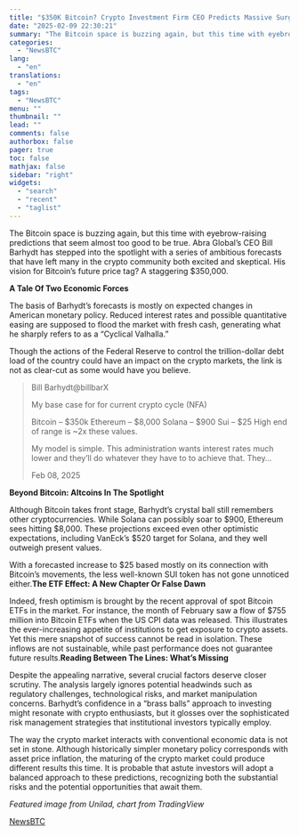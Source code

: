 ```yaml
---
title: "$350K Bitcoin? Crypto Investment Firm CEO Predicts Massive Surge"
date: "2025-02-09 22:30:21"
summary: "The Bitcoin space is buzzing again, but this time with eyebrow-raising predictions that seem almost too good to be true. Abra Global’s CEO Bill Barhydt has stepped into the spotlight with a series of ambitious forecasts that have left many in the crypto community both excited and skeptical. His vision..."
categories:
  - "NewsBTC"
lang:
  - "en"
translations:
  - "en"
tags:
  - "NewsBTC"
menu: ""
thumbnail: ""
lead: ""
comments: false
authorbox: false
pager: true
toc: false
mathjax: false
sidebar: "right"
widgets:
  - "search"
  - "recent"
  - "taglist"
---
```


The Bitcoin space is buzzing again, but this time with eyebrow-raising predictions that seem almost too good to be true. Abra Global’s CEO Bill Barhydt has stepped into the spotlight with a series of ambitious forecasts that have left many in the crypto community both excited and skeptical. His vision for Bitcoin’s future price tag? A staggering $350,000.

****A Tale Of Two Economic Forces****

The basis of Barhydt’s forecasts is mostly on expected changes in American monetary policy. Reduced interest rates and possible quantitative easing are supposed to flood the market with fresh cash, generating what he sharply refers to as a “Cyclical Valhalla.”

Though the actions of the Federal Reserve to control the trillion-dollar debt load of the country could have an impact on the crypto markets, the link is not as clear-cut as some would have you believe.

> Bill Barhydt@billbarX
> 
> My base case for for current crypto cycle (NFA)
> 
> Bitcoin – $350k Ethereum – $8,000 Solana – $900 Sui – $25 High end of range is ~2x these values.
> 
> My model is simple. This administration wants interest rates much lower and they’ll do whatever they have to to achieve that. They…
> 
> Feb 08, 2025

****Beyond Bitcoin: Altcoins In The Spotlight****

Although Bitcoin takes front stage, Barhydt’s crystal ball still remembers other cryptocurrencies. While Solana can possibly soar to $900, Ethereum sees hitting $8,000. These projections exceed even other optimistic expectations, including VanEck’s $520 target for Solana, and they well outweigh present values.

With a forecasted increase to $25 based mostly on its connection with Bitcoin’s movements, the less well-known SUI token has not gone unnoticed either.**The ETF Effect: A New Chapter Or False Dawn**

Indeed, fresh optimism is brought by the recent approval of spot Bitcoin ETFs in the market. For instance, the month of February saw a flow of $755 million into Bitcoin ETFs when the US CPI data was released. This illustrates the ever-increasing appetite of institutions to get exposure to crypto assets. Yet this mere snapshot of success cannot be read in isolation. These inflows are not sustainable, while past performance does not guarantee future results.**Reading Between The Lines: What’s Missing**

Despite the appealing narrative, several crucial factors deserve closer scrutiny. The analysis largely ignores potential headwinds such as regulatory challenges, technological risks, and market manipulation concerns. Barhydt’s confidence in a “brass balls” approach to investing might resonate with crypto enthusiasts, but it glosses over the sophisticated risk management strategies that institutional investors typically employ.

The way the crypto market interacts with conventional economic data is not set in stone. Although historically simpler monetary policy corresponds with asset price inflation, the maturing of the crypto market could produce different results this time. It is probable that astute investors will adopt a balanced approach to these predictions, recognizing both the substantial risks and the potential opportunities that await them.

*Featured image from Unilad, chart from TradingView*

[NewsBTC](https://www.tradingview.com/news/newsbtc:05b4dc1a2094b:0-350k-bitcoin-crypto-investment-firm-ceo-predicts-massive-surge/)
